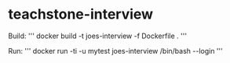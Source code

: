 # teachstone-interview

Build:
'''
docker build -t joes-interview -f Dockerfile .
'''

Run:
'''
docker run -ti -u mytest joes-interview /bin/bash --login
'''
